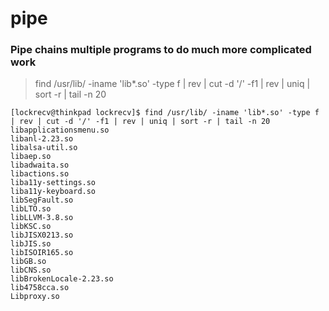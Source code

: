 # pipe

### Pipe chains multiple programs to do much more complicated work

> find /usr/lib/ -iname 'lib*.so' -type f | rev | cut -d '/' -f1 | rev | uniq | sort -r | tail -n 20

```
[lockrecv@thinkpad lockrecv]$ find /usr/lib/ -iname 'lib*.so' -type f | rev | cut -d '/' -f1 | rev | uniq | sort -r | tail -n 20
libapplicationsmenu.so
libanl-2.23.so
libalsa-util.so
libaep.so
libadwaita.so
libactions.so
liba11y-settings.so
liba11y-keyboard.so
libSegFault.so
libLTO.so
libLLVM-3.8.so
libKSC.so
libJISX0213.so
libJIS.so
libISOIR165.so
libGB.so
libCNS.so
libBrokenLocale-2.23.so
lib4758cca.so
Libproxy.so
```
